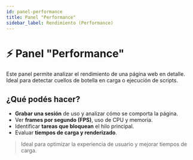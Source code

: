 ```yaml
---
id: panel-performance
title: Panel "Performance"
sidebar_label: Rendimiento (Performance)
---
```


# ⚡ Panel "Performance"

Este panel permite analizar el rendimiento de una página web en detalle. Ideal para detectar cuellos de botella en carga o ejecución de scripts.

## ¿Qué podés hacer?

- **Grabar una sesión** de uso y analizar cómo se comporta la página.
- Ver **frames por segundo (FPS)**, uso de CPU y memoria.
- Identificar **tareas que bloquean** el hilo principal.
- Evaluar **tiempos de carga y renderizado**.

> Ideal para optimizar la experiencia de usuario y mejorar tiempos de carga.
